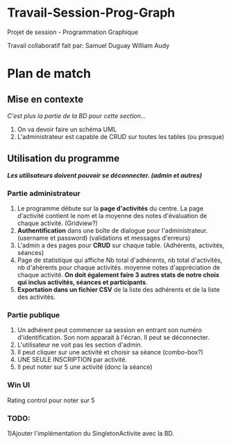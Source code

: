 # Travail-Session-Prog-Graph
Projet de session - Programmation Graphique

Travail collaboratif fait par:
Samuel Duguay
William Audy

# Plan de match

## Mise en contexte

*C'est plus la partie de la BD pour cette section...*

1) On va devoir faire un schéma UML
2) L'administrateur est capable de CRUD sur toutes les tables (ou presque)

## Utilisation du programme
***Les utilisateurs doivent pouvoir se déconnecter. (admin et autres)***

### Partie administrateur

1) Le programme débute sur la **page d'activités** du centre.
La page d'activité contient le nom et la moyenne des notes d'évaluation de chaque activité. (Gridview?)
2) **Authentification** dans une boîte de dialogue pour l'administrateur. (username et password) (validations et messages d'erreurs)
3) L'admin a des pages pour **CRUD** sur chaque table. (Adhérents, activités, séances)
4) Page de statistique qui affiche Nb total d'adhérents, nb total d'activités, nb d'ahérents pour chaque activités. moyenne notes d'appréciation de chaque activité. **On doit également faire 3 autres stats de notre choix qui inclus activités, séances et participants**.
5) **Exportation dans un fichier CSV** de la liste des adhérents et de la liste des activités.

### Partie publique

1) Un adhérent peut commencer sa session en entrant son numéro d'identification. Son nom apparait à l'écran. Il peut se déconnecter.
2) L'utilisateur ne voit pas les section d'admin.
3) Il peut cliquer sur une activité et choisir sa séance (combo-box?)
4) UNE SEULE INSCRIPTION par activité.
5) Il peut noter sur 5 une activité (donc la séance)

### Win UI
Rating control pour noter sur 5


### TODO:
1)Ajouter l'implémentation du SingletonActivite avec la BD.
